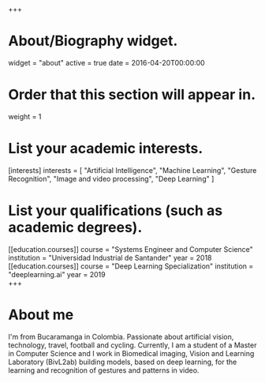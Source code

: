 +++
# About/Biography widget.
widget = "about"
active = true
date = 2016-04-20T00:00:00

# Order that this section will appear in.
weight = 1

# List your academic interests.
[interests]
  interests = [
    "Artificial Intelligence",
    "Machine Learning",
    "Gesture Recognition", 
    "Image and video processing",
    "Deep Learning"
]
# List your qualifications (such as academic degrees).
[[education.courses]]
  course = "Systems Engineer and Computer Science"
  institution = "Universidad Industrial de Santander"
  year = 2018  
[[education.courses]]
  course = "Deep Learning Specialization"
  institution = "deeplearning.ai"
  year = 2019    
+++
# About me
I'm from Bucaramanga in Colombia. Passionate about artificial vision, technology, travel, football and cycling. Currently, I am a student of a Master in Computer Science and I work in Biomedical imaging, Vision and Learning Laboratory (BivL2ab) building models, based on deep learning, for the learning and recognition of gestures and patterns in video.
